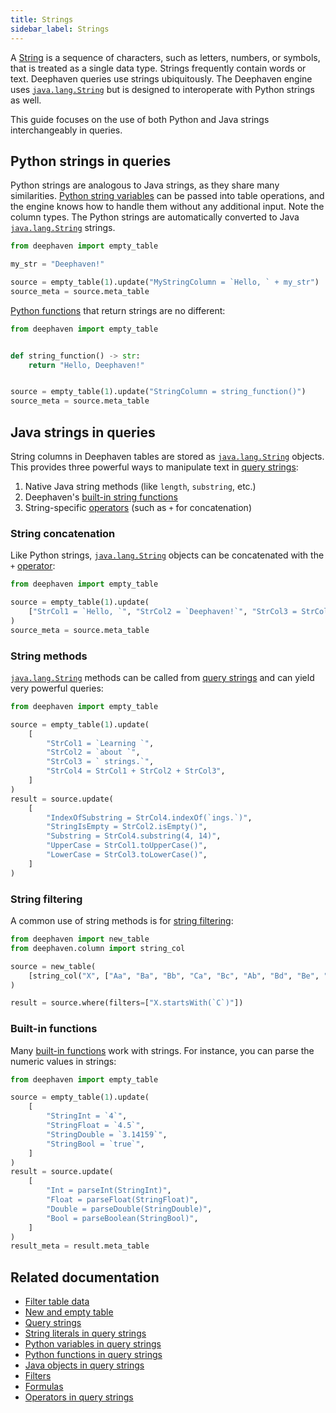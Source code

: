 ```yaml
---
title: Strings
sidebar_label: Strings
---
```


A [String](https://en.wikipedia.org/wiki/String_(computer_science)) is a sequence of characters, such as letters, numbers, or symbols, that is treated as a single data type. Strings frequently contain words or text. Deephaven queries use strings ubiquitously. The Deephaven engine uses [`java.lang.String`](https://docs.oracle.com/en/java/javase/17/docs/api/java.base/java/lang/String.html) but is designed to interoperate with Python strings as well.

This guide focuses on the use of both Python and Java strings interchangeably in queries.

## Python strings in queries

Python strings are analogous to Java strings, as they share many similarities. [Python string variables](./python-variables.md) can be passed into table operations, and the engine knows how to handle them without any additional input. Note the column types. The Python strings are automatically converted to Java [`java.lang.String`](https://docs.oracle.com/en/java/javase/17/docs/api/java.base/java/lang/String.html) strings.

```python order=source,source_meta
from deephaven import empty_table

my_str = "Deephaven!"

source = empty_table(1).update("MyStringColumn = `Hello, ` + my_str")
source_meta = source.meta_table
```

[Python functions](./python-functions.md) that return strings are no different:

```python order=source,source_meta
from deephaven import empty_table


def string_function() -> str:
    return "Hello, Deephaven!"


source = empty_table(1).update("StringColumn = string_function()")
source_meta = source.meta_table
```

## Java strings in queries

String columns in Deephaven tables are stored as [`java.lang.String`](https://docs.oracle.com/en/java/javase/17/docs/api/java.base/java/lang/String.html) objects. This provides three powerful ways to manipulate text in [query strings](./query-string-overview.md):

1. Native Java string methods (like `length`, `substring`, etc.)
2. Deephaven's [built-in string functions](./built-in-functions.md)
3. String-specific [operators](./operators.md) (such as `+` for concatenation)

### String concatenation

Like Python strings, [`java.lang.String`](https://docs.oracle.com/en/java/javase/17/docs/api/java.base/java/lang/String.html) objects can be concatenated with the `+` [operator](./operators.md):

```python order=source,source_meta
from deephaven import empty_table

source = empty_table(1).update(
    ["StrCol1 = `Hello, `", "StrCol2 = `Deephaven!`", "StrCol3 = StrCol1 + StrCol2"]
)
source_meta = source.meta_table
```

### String methods

[`java.lang.String`](https://docs.oracle.com/en/java/javase/17/docs/api/java.base/java/lang/String.html) methods can be called from [query strings](./query-string-overview.md) and can yield very powerful queries:

```python order=source,result
from deephaven import empty_table

source = empty_table(1).update(
    [
        "StrCol1 = `Learning `",
        "StrCol2 = `about `",
        "StrCol3 = ` strings.`",
        "StrCol4 = StrCol1 + StrCol2 + StrCol3",
    ]
)
result = source.update(
    [
        "IndexOfSubstring = StrCol4.indexOf(`ings.`)",
        "StringIsEmpty = StrCol2.isEmpty()",
        "Substring = StrCol4.substring(4, 14)",
        "UpperCase = StrCol1.toUpperCase()",
        "LowerCase = StrCol3.toLowerCase()",
    ]
)
```

### String filtering

A common use of string methods is for [string filtering](./use-filters.md#string-filters):

```python order=source,result
from deephaven import new_table
from deephaven.column import string_col

source = new_table(
    [string_col("X", ["Aa", "Ba", "Bb", "Ca", "Bc", "Ab", "Bd", "Be", "Cb"])]
)

result = source.where(filters=["X.startsWith(`C`)"])
```

### Built-in functions

Many [built-in functions](./built-in-functions.md) work with strings. For instance, you can parse the numeric values in strings:

```python order=result,result_meta,source
from deephaven import empty_table

source = empty_table(1).update(
    [
        "StringInt = `4`",
        "StringFloat = `4.5`",
        "StringDouble = `3.14159`",
        "StringBool = `true`",
    ]
)
result = source.update(
    [
        "Int = parseInt(StringInt)",
        "Float = parseFloat(StringFloat)",
        "Double = parseDouble(StringDouble)",
        "Bool = parseBoolean(StringBool)",
    ]
)
result_meta = result.meta_table
```

## Related documentation

- [Filter table data](./use-filters.md)
- [New and empty table](./new-and-empty-table.md#new_table)
- [Query strings](./query-string-overview.md)
- [String literals in query strings](./string-char-literals.md)
- [Python variables in query strings](./python-variables.md)
- [Python functions in query strings](./python-functions.md)
- [Java objects in query strings](./java-classes.md)
- [Filters](./filters.md)
- [Formulas](./formulas.md)
- [Operators in query strings](./operators.md)
